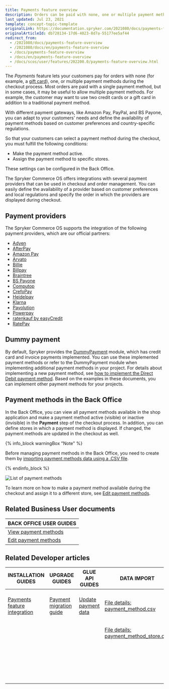 ```yaml
---
title: Payments feature overview
description: Orders can be paid with none, one or multiple payment methods that can be selected during checkout. Offer multiple payment methods for a single order.
last_updated: Jul 23, 2021
template: concept-topic-template
originalLink: https://documentation.spryker.com/2021080/docs/payments-feature-overview
originalArticleId: db728134-17d6-4023-8d7a-55177ee5af44
redirect_from:
  - /2021080/docs/payments-feature-overview
  - /2021080/docs/en/payments-feature-overview
  - /docs/payments-feature-overview
  - /docs/en/payments-feature-overview
  - /docs/scos/user/features/202200.0/payments-feature-overview.html
---
```


The *Payments* feature lets your customers pay for orders with none (for example, a [gift card](/docs/pbc/all/gift-cards/{{page.version}}/gift-cards.html)), one, or multiple payment methods during the checkout process. Most orders are paid with a single payment method, but in some cases, it may be useful to allow multiple payment methods. For example, the customer may want to use two credit cards or a gift card in addition to a traditional payment method.

With different payment gateways, like Amazon Pay, PayPal, and BS Payone, you can adapt to your customers' needs and define the availability of payment methods based on customer preferences and country-specific regulations.

So that your customers can select a payment method during the checkout, you must fulfill the following conditions:
* Make the payment method active.
* Assign the payment method to specific stores.

These settings can be configured in the Back Office.

The Spryker Commerce OS offers integrations with several payment providers that can be used in checkout and order management. You can easily define the availability of a provider based on customer preferences and local regulations and specify the order in which the providers are displayed during checkout.

## Payment providers

The Spryker Commerce OS supports the integration of the following payment providers, which are our official partners:

* [Adyen](/docs/scos/user/technology-partners/{{page.version}}/payment-partners/adyen.html)
* [AfterPay](/docs/scos/user/technology-partners/{{page.version}}/payment-partners/afterpay.html)
* [Amazon Pay](/docs/scos/user/technology-partners/{{page.version}}/payment-partners/amazon-pay.html)
* [Arvato](/docs/scos/user/technology-partners/{{page.version}}/payment-partners/arvato.html)
* [Billie](/docs/pbc/all/payment-service-provider/{{page.version}}/third-party-integrations/billie.html)
* [Billpay](/docs/scos/user/technology-partners/{{page.version}}/payment-partners/billpay.html)
* [Braintree](/docs/pbc/all/payment-service-provider/{{page.version}}/third-party-integrations/braintree/braintree.html)
* [BS Payone](/docs/pbc/all/payment-service-provider/{{page.version}}/third-party-integrations/bs-payone/bs-payone.html)
* [Computop](/docs/pbc/all/payment-service-provider/{{page.version}}/third-party-integrations/computop/computop.html)
* [CrefoPay](/docs/pbc/all/payment-service-provider/{{page.version}}/third-party-integrations/crefopay/crefopay.html)
* [Heidelpay](/docs/pbc/all/payment-service-provider/{{page.version}}/third-party-integrations/heidelpay/heidelpay.html)
* [Klarna](/docs/pbc/all/payment-service-provider/{{page.version}}/third-party-integrations/klarna/klarna.html)
* [Payolution](/docs/pbc/all/payment-service-provider/{{page.version}}/third-party-integrations/payolution/payolution.html)
* [Powerpay](/docs/pbc/all/payment-service-provider/{{page.version}}/third-party-integrations/powerpay.html)
* [ratenkauf by easyCredit](/docs/pbc/all/payment-service-provider/{{page.version}}/third-party-integrations/ratenkauf-by-easycredit/ratenkauf-by-easycredit.html)
* [RatePay](/docs/pbc/all/payment-service-provider/{{page.version}}/third-party-integrations/ratepay/ratepay.html)

## Dummy payment

By default, Spryker provides the [DummyPayment](https://github.com/spryker/dummy-payment) module, which has credit card and invoice payments implemented. You can use these implemented payment methods or refer to the DummyPayment module when implementing additional payment methods in your project.
For details about implementing a new payment method, see [how to implement the Direct Debit payment method](/docs/scos/dev/back-end-development/data-manipulation/payment-methods/direct-debit-example-implementation/implementing-direct-debit-payment.html). Based on the examples in these documents, you can implement other payment methods for your projects.

## Payment methods in the Back Office

In the Back Office, you can view all payment methods available in the shop application and make a payment method active (visible) or inactive (invisible) in the **Payment** step of the checkout process. In addition, you can define stores in which a payment method is displayed. If changed, the payment methods are updated in the checkout as well.

{% info_block warningBox "Note" %}

Before managing payment methods in the Back Office, you need to create them by [importing payment methods data using a .CSV file](/docs/scos/dev/data-import/{{page.version}}/data-import-categories/commerce-setup/file-details-payment-method.csv.html).

{% endinfo_block %}

![List of payment methods](https://spryker.s3.eu-central-1.amazonaws.com/docs/Features/Payment/Payment+Methods+Overview/payment-methods-list.png)

To learn more on how to make a payment method available during the checkout and assign it to a different store, see [Edit payment methods](/docs/scos/user/back-office-user-guides/{{page.version}}/administration/payment-methods/edit-payment-methods.html).

<!-- Managing Payment Methods in the Back Office

Overview of the reference information when working with payment methods in the Back Office

HowTo - Import Payment Method Store Relation Data

Hydrating payment methods for an order

  -->

## Related Business User documents

|BACK OFFICE USER GUIDES|
|---|
| [View payment methods](/docs/scos/user/back-office-user-guides/{{page.version}}/administration/payment-methods/view-payment-methods.html)   |
| [Edit payment methods](/docs/scos/user/back-office-user-guides/{{page.version}}/administration/payment-methods/edit-payment-methods.html)   |

## Related Developer articles

| INSTALLATION GUIDES  | UPGRADE GUIDES | GLUE API GUIDES | DATA IMPORT | TUTORIALS AND HOWTOS | REFERENCES |
|---|---|---|---|---|---|
| [Payments feature integration](/docs/scos/dev/feature-integration-guides/{{page.version}}/payments-feature-integration.html) | [Payment migration guide](/docs/scos/dev/module-migration-guides/migration-guide-payment.html) | [Update payment data](/docs/pbc/all/cart-and-checkout/{{page.version}}/base-shop/manage-using-glue-api/check-out/update-payment-data.html) | [File details: payment_method.csv](/docs/scos/dev/data-import/{{page.version}}/data-import-categories/commerce-setup/file-details-payment-method-store.csv.html) | [HowTo: Hydrate payment methods for an order](/docs/scos/dev/tutorials-and-howtos/howtos/howto-hydrate-payment-methods-for-an-order.html) | |
|  |  |  | [File details: payment_method_store.csv](/docs/scos/dev/data-import/{{page.version}}/data-import-categories/commerce-setup/file-details-payment-method-store.csv.html) | [Implementing Direct Debit Payment](/docs/scos/dev/back-end-development/data-manipulation/payment-methods/direct-debit-example-implementation/implementing-direct-debit-payment.html) |  |
|  |  |  |  | [Interact with third party payment providers using Glue API](/docs/scos/dev/glue-api-guides/{{site.version}}/glue-api-tutorials/interact-with-third-party-payment-providers-using-glue-api.html) |  |
